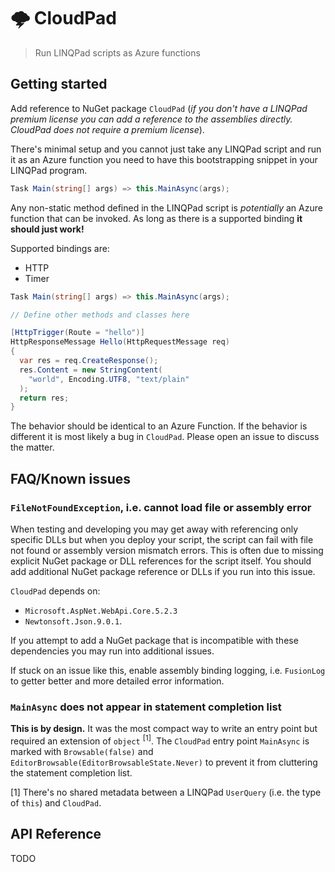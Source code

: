 # 🌩️ CloudPad

> Run LINQPad scripts as Azure functions

## Getting started

Add reference to NuGet package `CloudPad` (_if you don't have a LINQPad premium license you can add a reference to the assemblies directly. CloudPad does not require a premium license_).

There's minimal setup and you cannot just take any LINQPad script and run it as an Azure function you need to have this bootstrapping snippet in your LINQPad program.

```cs
Task Main(string[] args) => this.MainAsync(args);
```

Any non-static method defined in the LINQPad script is _potentially_ an Azure function that can be invoked. As long as there is a supported binding **it should just work!**

Supported bindings are:

* HTTP
* Timer

```cs
Task Main(string[] args) => this.MainAsync(args);

// Define other methods and classes here

[HttpTrigger(Route = "hello")]
HttpResponseMessage Hello(HttpRequestMessage req)
{
  var res = req.CreateResponse();
  res.Content = new StringContent(
    "world", Encoding.UTF8, "text/plain"
  );
  return res;
}
```

The behavior should be identical to an Azure Function. If the behavior is different it is most likely a bug in `CloudPad`. Please open an issue to discuss the matter.

## FAQ/Known issues

### `FileNotFoundException`, i.e. cannot load file or assembly error

When testing and developing you may get away with referencing only specific DLLs but when you deploy your script, the script can fail with file not found or assembly version mismatch errors. This is often due to missing explicit NuGet package or DLL references for the script itself. You should add additional NuGet package reference or DLLs if you run into this issue.

`CloudPad` depends on:

* `Microsoft.AspNet.WebApi.Core.5.2.3`
* `Newtonsoft.Json.9.0.1`.

If you attempt to add a NuGet package that is incompatible with these dependencies you may run into additional issues.

If stuck on an issue like this, enable assembly binding logging, i.e. `FusionLog` to getter better and more detailed error information.

### `MainAsync` does not appear in statement completion list

**This is by design.** It was the most compact way to write an entry point but required an extension of `object` <sup>[1]</sup>. The `CloudPad` entry point `MainAsync` is marked with `Browsable(false)` and `EditorBrowsable(EditorBrowsableState.Never)` to prevent it from cluttering the statement completion list.

[1] There's no shared metadata between a LINQPad `UserQuery` (i.e. the type of `this`) and `CloudPad`.

## API Reference

TODO